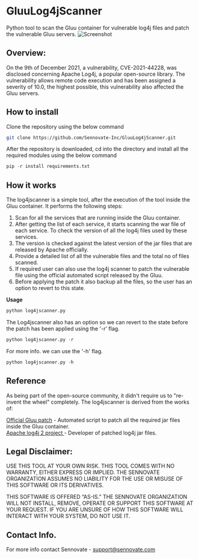 # GluuLog4jScanner
Python tool to scan the Gluu container for vulnerable log4j files and patch the vulnerable Gluu servers.
![Screenshot](https://github.com/Sennovate-Inc/GluuLog4jScanner/blob/main/screenshot.png)

## **Overview:**
On the 9th of December 2021, a vulnerability, CVE-2021-44228, was disclosed concerning Apache Log4j, a popular open-source library. The vulnerability allows remote code execution and has been assigned a severity of 10.0, the highest possible, this vulnerability also affected the Gluu servers.

## **How to install**

Clone the repository using the below command
```bash
git clone https://github.com/Sennovate-Inc/GluuLog4jScanner.git
```

After the repository is downloaded, cd into the directory and install all the required modules using the below command
```python
pip -r install requirements.txt
```

## **How it works**

The log4jscanner is a simple tool, after the execution of the tool inside the Gluu container. It performs the following steps:<br/>
1. Scan for all the services that are running inside the Gluu container.<br/>
2. After getting the list of each service, it starts scanning the war file of each service. To check the version of all the log4j files used by these services.<br/>
3. The version is checked against the latest version of the jar files that are released by Apache officially.<br/>
4. Provide a detailed list of all the vulnerable files and the total no of files scanned.<br/>
5. If required user can also use the log4j scanner to patch the vulnerable file using the official automated script released by the Gluu.<br/>
6. Before applying the patch it also backup all the files, so the user has an option to revert to this state.

**Usage**
```python
python log4jscanner.py
```
The Log4jscanner also has an option so we can revert to the state before the patch has been applied using the '-r' flag.
```python
python log4jscanner.py -r
```
For more info. we can use the '-h' flag.
```python
python log4jscanner.py -h
```

## **Reference**
As being part of the open-source community, it didn't require us to "re-invent the wheel" completely. The log4jscanner is derived from the works of:

[Official Gluu patch](https://repo.gluu.org/upd/update_log4j.run) - Automated script to patch all the required jar files inside the Gluu container. <br/>
[Apache log4j 2 project ](https://logging.apache.org/log4j/2.x/index.html) - Developer of patched log4j jar files.<br/>

## **Legal Disclaimer:**
USE THIS TOOL AT YOUR OWN RISK. THIS TOOL COMES WITH NO WARRANTY, EITHER EXPRESS OR IMPLIED. THE SENNOVATE ORGANIZATION ASSUMES NO LIABILITY FOR THE USE OR MISUSE OF THIS SOFTWARE OR ITS DERIVATIVES.

THIS SOFTWARE IS OFFERED “AS-IS.” THE SENNOVATE ORGANIZATION WILL NOT INSTALL, REMOVE, OPERATE OR SUPPORT THIS SOFTWARE AT YOUR REQUEST. IF YOU ARE UNSURE OF HOW THIS SOFTWARE WILL INTERACT WITH YOUR SYSTEM, DO NOT USE IT.

## **Contact Info.**
For more info contact Sennovate - [support@sennovate.com](mailto:support@sennovate.com)
